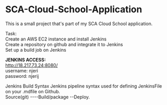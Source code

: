 # SCA-Cloud-School-Application
This is a small project that's part of my SCA Cloud School application.

Task:<br/>
Create an AWS EC2 instance and install Jenkins<br/>
Create a repository on github and integrate it to Jenkins<br/>
Set up a build job on Jenkins


**JENKINS ACCESS:**<br/>
http://18.217.73.24:8080/<br/>
username: njeri<br/>
password: njerij

Jenkins Build Syntax
Jenkins pipeline syntax used for defining JenkinsFile on your .mdfile on Github. <br/>Source(git) ----Build/package --Deploy.
